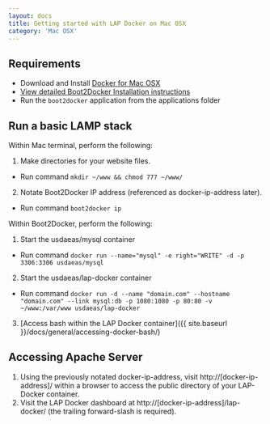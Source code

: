 ```yaml
---
layout: docs
title: Getting started with LAP Docker on Mac OSX
category: 'Mac OSX'
---
```



Requirements
----------
- Download and Install [Docker for Mac OSX](https://github.com/boot2docker/osx-installer/releases/latest)
 - [View detailed Boot2Docker Installation instructions](https://docs.docker.com/installation/mac/#install-boot2docker)
- Run the `boot2docker` application from the applications folder

Run a basic LAMP stack
----------

Within Mac terminal, perform the following:

1. Make directories for your website files.
 - Run command `mkdir ~/www && chmod 777 ~/www/`
2. Notate Boot2Docker IP address (referenced as docker-ip-address later).
 - Run command `boot2docker ip`

Within Boot2Docker, perform the following:

1. Start the usdaeas/mysql container
 - Run command `docker run --name="mysql" -e right="WRITE" -d -p 3306:3306 usdaeas/mysql`
2. Start the usdaeas/lap-docker container
 - Run command `docker run -d --name "domain.com" --hostname "domain.com" --link mysql:db -p 1080:1080 -p 80:80 -v ~/www:/var/www usdaeas/lap-docker`
3. [Access bash within the LAP Docker container]({{ site.baseurl }}/docs/general/accessing-docker-bash/)

Accessing Apache Server
-----------------------
1. Using the previously notated docker-ip-address, visit http://[docker-ip-address]/ within a browser to access the public directory of your LAP-Docker container.
3. Visit the LAP Docker dashboard at http://[docker-ip-address]/lap-docker/ (the trailing forward-slash is required).
